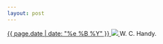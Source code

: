 ```yaml
---
layout: post
---
```


<p>
  <a href="/363">
    <time>{{ page.date | date: "%e %B %Y" }}</time>
    <img src="{{ site.assets_url }}/363.jpg">
  </a>
  W. C. Handy.
</p>
